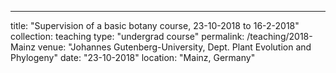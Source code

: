 ---
title: "Supervision of a basic botany course, 23-10-2018 to 16-2-2018"
collection: teaching
type: "undergrad course"
permalink: /teaching/2018-Mainz
venue: "Johannes Gutenberg-University, Dept. Plant Evolution and Phylogeny"
date: "23-10-2018"
location: "Mainz, Germany"
